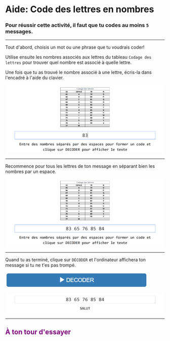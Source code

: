 # Aide: Code des lettres en nombres

### Pour réussir cette activité, il faut que tu codes au moins `5` messages.

***

Tout d'abord, choisis un mot ou une phrase que tu voudrais coder!

Utilise ensuite les nombres associés aux lettres du tableau `Codage des lettres` pour trouver quel nombre est associé à quelle lettre.

Une fois que tu as trouvé le nombre associé à une lettre, écris-la dans l'encadré à l'aide du clavier.

![Exercice codage page 5][codage_ex_p5_1]

***

Recommence pour tous les lettres de ton message en séparant bien les nombres par un espace.

![Exercice codage page 5][codage_ex_p5_2]

***

Quand tu as terminé, clique sur `DÉCODER` et l'ordinateur affichera ton message si tu ne t'es pas trompé.

![Bouton décoder][btn_decoder]

![Exercice codage page 5][codage_ex_p5_3]

***

## <span style="color: #800080">À ton tour d'essayer</span>

[codage_ex_p5_1]: img/codage_ex_p5_1.png
[codage_ex_p5_2]: img/codage_ex_p5_2.png
[btn_decoder]: img/btn_decoder.png
[codage_ex_p5_3]: img/codage_ex_p5_3.png
